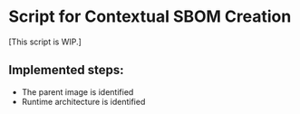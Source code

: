 # Script for Contextual SBOM Creation

[This script is WIP.]

## Implemented steps:

- The parent image is identified
- Runtime architecture is identified
